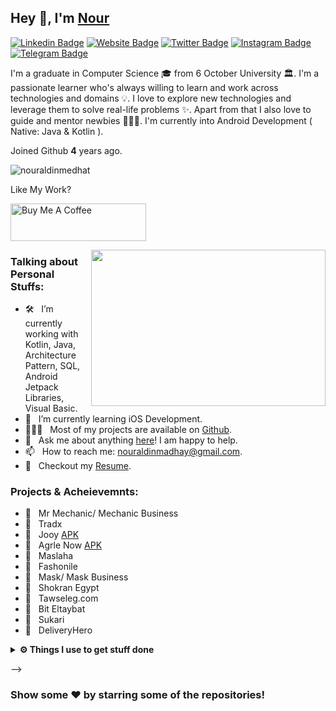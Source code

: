 ## Hey 👋, I'm [Nour](https://github.com/nouraldinmedhat/)

[![Linkedin Badge](https://img.shields.io/badge/-LinkedIn-0e76a8?style=flat-square&logo=Linkedin&logoColor=white)](https://www.linkedin.com/in/nouraldinmedhat/)
[![Website Badge](https://img.shields.io/badge/Website-3b5998?style=flat-square&logo=google-chrome&logoColor=white)](https://flowcv.me/nourmedhat)
[![Twitter Badge](https://img.shields.io/badge/-Twitter-00acee?style=flat-square&logo=Twitter&logoColor=white)](https://twitter.com/NourAldinMedhat)
[![Instagram Badge](https://img.shields.io/badge/-Instagram-e4405f?style=flat-square&logo=Instagram&logoColor=white)](https://www.instagram.com/nouraldinmedhat16/)
[![Telegram Badge](https://img.shields.io/badge/-Telegram-0088cc?style=flat-square&logo=Telegram&logoColor=white)](https://t.me/iampavangandhi)


I'm a graduate in Computer Science 🎓 from 6 October University 🏛. I'm a passionate learner who's always willing to learn and work across technologies and domains 💡. I love to explore new technologies and leverage them to solve real-life problems ✨. Apart from that I also love to guide and mentor newbies 👨🏻‍💻. I'm currently into Android Development ( Native: Java & Kotlin ).

Joined Github **4** years ago.
<p align="left"> <img src="https://komarev.com/ghpvc/?username=nouraldinmedhat&label=Profile%20views&color=0e75b6&style=flat" alt="nouraldinmedhat" /> </p>


Like My Work?

<a href="https://www.buymeacoffee.com/nouraldinmedhat" target="_blank"><img src="https://cdn.buymeacoffee.com/buttons/v2/default-yellow.png" alt="Buy Me A Coffee" height="60px" width="217px" ></a>

<img align="right" height="250" width="375" alt="" src="https://thumbs.gfycat.com/ImpishDiscreteGonolek-max-1mb.gif" />

### Talking about Personal Stuffs:

- 🛠 &nbsp; I’m currently working with Kotlin, Java, Architecture Pattern, SQL, Android Jetpack Libraries, Visual Basic.  
- 🚀 &nbsp; I’m currently learning iOS Development.
- 👨🏻‍💻 &nbsp; Most of my projects are available on [Github](https://github.com/nouraldinMedhat).
- 💬 &nbsp; Ask me about anything [here](https://github.com/nouraldinMedhat/nouraldinMedhat/issues/1)! I am happy to help.
- 📫 &nbsp; How to reach me: nouraldinmadhay@gmail.com.
- 📝 &nbsp; Checkout my [Resume](https://flowcv-user-file-uploads-prod.s3.eu-central-1.amazonaws.com/websiteButton/h0h0xjsfaotytw005gs210tfwe.pdf).



### Projects & Acheievemnts:


- 🚀 &nbsp; Mr Mechanic/ Mechanic Business
- 🚀 &nbsp; Tradx
- 🚀 &nbsp; Jooy [APK](https://play.google.com/store/apps/details?id=com.thejooy.jooy)
- 🚀 &nbsp; Agrle Now [APK](https://play.google.com/store/apps/details?id=com.thejooy.jooy)
- 🚀 &nbsp; Maslaha
- 🚀 &nbsp; Fashonile
- 🚀 &nbsp; Mask/ Mask Business 
- 🚀 &nbsp; Shokran Egypt
- 🚀 &nbsp; Tawseleg.com
- 🚀 &nbsp; Bit Eltaybat
- 🚀 &nbsp; Sukari
- 🚀 &nbsp; DeliveryHero
 
<!-- ### Projects and Dev Stuffs:

<!-- <details>	
  <summary><b>⚡ Github Stats</b></summary>

  <br />
  <img height="180em" src="https://github-readme-stats.vercel.app/api?username=nouraldinMedhat&show_icons=true&hide_border=true&&count_private=true&include_all_commits=true" />
  
</details>

  -->
  
<details>	
  <br />
  <summary><b>⚙️ Things I use to get stuff done</b></summary>
  	<ul>
  	    <li><b>OS:</b> MacOS Montery</li>
	    <li><b>Laptop: </b> Macbook Pro 2021 M1</li>
  	    <li><b>Browser: </b> Chrome</li>
	    <li><b>Code Editor:</b> Android Studio, Visual Code</li>
	    <li><b>To Stay Updated:</b> Linkedin and Twitter.</li>
	    <br />
	</ul>	
</details>

 -->

### Show some ❤️ by starring some of the repositories!

</div>
